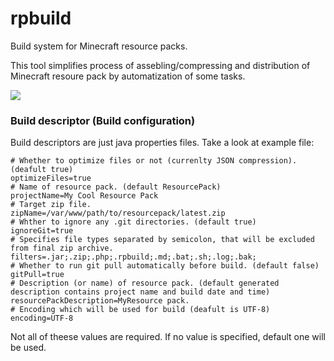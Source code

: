 # rpbuild
Build system for Minecraft resource packs.

This tool simplifies process of assebling/compressing and distribution of Minecraft resoure pack by automatization of some tasks.


![](http://i.imgur.com/vSLchIu.png?1)

### Build descriptor (Build configuration)

Build descriptors are just java properties files. Take a look at example file:

```properties
# Whether to optimize files or not (currenlty JSON compression). (deafult true)
optimizeFiles=true
# Name of resource pack. (default ResourcePack)
projectName=My Cool Resource Pack
# Target zip file. 
zipName=/var/www/path/to/resourcepack/latest.zip
# Whther to ignore any .git directories. (default true)
ignoreGit=true
# Specifies file types separated by semicolon, that will be excluded from final zip archive.
filters=.jar;.zip;.php;.rpbuild;.md;.bat;.sh;.log;.bak;
# Whether to run git pull automatically before build. (default false)
gitPull=true
# Description (or name) of resource pack. (default generated description contains project name and build date and time)
resourcePackDescription=MyResource pack.
# Encoding which will be used for build (deafult is UTF-8)
encoding=UTF-8
```
Not all of theese values are required. If no value is specified, default one will be used.
